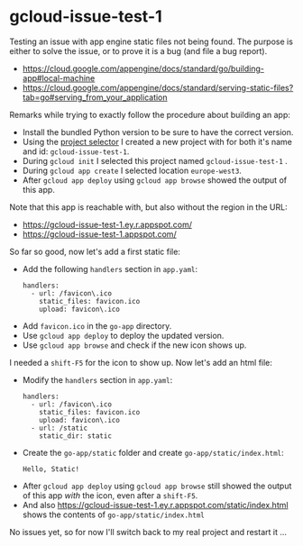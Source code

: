 # gcloud-issue-test-1
Testing an issue with app engine static files not being found. The purpose is 
either to solve the issue, or to prove it is a bug (and file a bug report).
- https://cloud.google.com/appengine/docs/standard/go/building-app#local-machine
- https://cloud.google.com/appengine/docs/standard/serving-static-files?tab=go#serving_from_your_application

Remarks while trying to exactly follow the procedure about building an app:
- Install the bundled Python version to be sure to have the correct version.
- Using the [project selector](https://console.cloud.google.com/projectselector2/home/dashboard) 
  I created a new project with for both it's name and id: `gcloud-issue-test-1`.
- During `gcloud init` I selected this project named `gcloud-issue-test-1` .
- During `gcloud app create` I selected location `europe-west3`.
- After `gcloud app deploy` using `gcloud app browse` showed the output of this app.

Note that this app is reachable with, but also without the region in the URL:
- https://gcloud-issue-test-1.ey.r.appspot.com/
- https://gcloud-issue-test-1.appspot.com/

So far so good, now let's add a first static file:
- Add the following `handlers` section in `app.yaml`:
  ```
  handlers:
    - url: /favicon\.ico
      static_files: favicon.ico
      upload: favicon\.ico
  ```
- Add `favicon.ico` in the `go-app` directory.
- Use `gcloud app deploy` to deploy the updated version.
- Use `gcloud app browse` and check if the new icon shows up.

I needed a `shift-F5` for the icon to show up. Now let's add an html file:
- Modify the `handlers` section in `app.yaml`:
  ```
  handlers:
    - url: /favicon\.ico
      static_files: favicon.ico
      upload: favicon\.ico
    - url: /static
      static_dir: static
  ```
- Create the `go-app/static` folder and create `go-app/static/index.html`:
  ```
  Hello, Static!
  ```
- After `gcloud app deploy` using `gcloud app browse` still showed the output
  of this app _with_ the icon, even after a `shift-F5`.
- And also https://gcloud-issue-test-1.ey.r.appspot.com/static/index.html
  shows the contents of `go-app/static/index.html`
  
No issues yet, so for now I'll switch back to my real project and restart it ...

